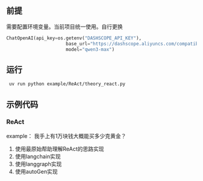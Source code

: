 ## 前提
需要配置环境变量。当前项目统一使用。自行更换
```python
ChatOpenAI(api_key=os.getenv("DASHSCOPE_API_KEY"),
                      base_url="https://dashscope.aliyuncs.com/compatible-mode/v1",
                      model="qwen3-max")
```
## 运行
```bash
 uv run python example/ReAct/theory_react.py
```

## 示例代码

### ReAct
example： 我手上有1万块钱大概能买多少克黄金？
1. 使用最原始帮助理解ReAct的思路实现
2. 使用langchain实现
3. 使用langgraph实现
4. 使用autoGen实现

